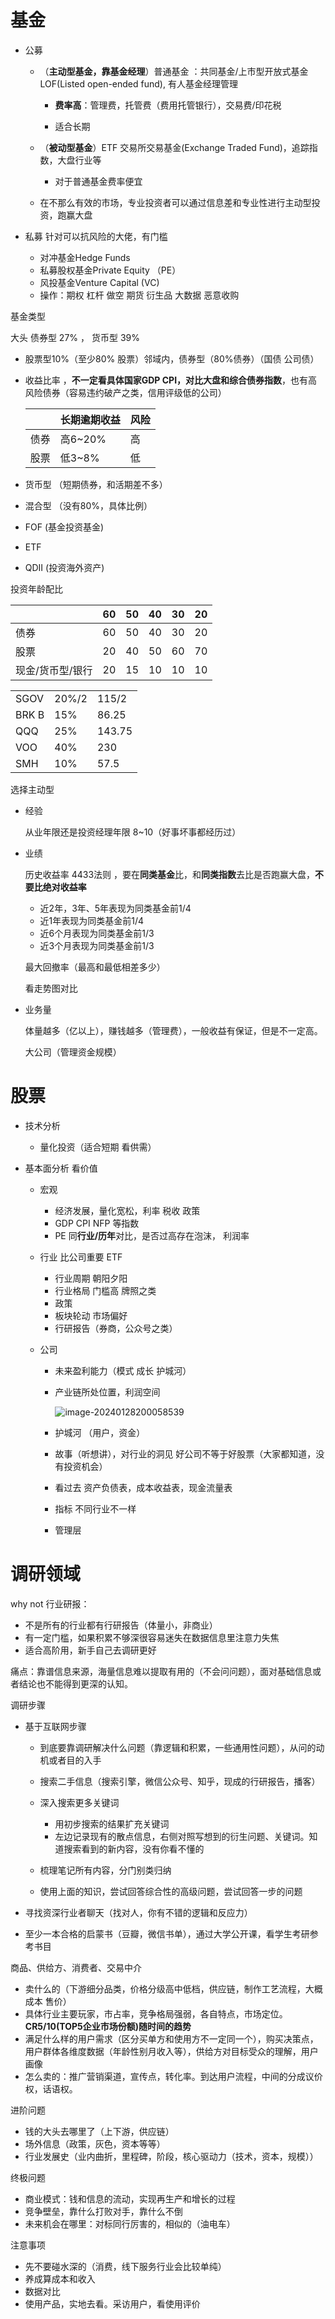 # 基金

- 公募

  - （**主动型基金，靠基金经理**）普通基金 ：共同基金/上市型开放式基金 LOF(Listed open-ended fund), 有人基金经理管理

    - **费率高**：管理费，托管费（费用托管银行），交易费/印花税

    - 适合长期

  - （**被动型基金**）ETF 交易所交易基金(Exchange Traded Fund)，追踪指数，大盘行业等

    - 对于普通基金费率便宜

  - 在不那么有效的市场，专业投资者可以通过信息差和专业性进行主动型投资，跑赢大盘

  

  

- 私募 针对可以抗风险的大佬，有门槛

  - 对冲基金Hedge Funds
  - 私募股权基金Private Equity （PE）
  - 风投基金Venture Capital (VC)
  - 操作：期权 杠杆 做空 期货 衍生品 大数据 恶意收购

基金类型

大头 债券型 27% ， 货币型 39%

- 股票型10%（至少80% 股票）邻域内，债券型（80%债券）（国债 公司债）    

- 收益比率 ，**不一定看具体国家GDP CPI，对比大盘和综合债券指数**，也有高风险债券（容易违约破产之类，信用评级低的公司）

  |      | 长期逾期收益 | 风险 |
  | ---- | ------------ | ---- |
  | 债券 | 高6~20%      | 高   |
  | 股票 | 低3~8%       | 低   |

  

- 货币型 （短期债券，和活期差不多）

- 混合型 （没有80%，具体比例）

- FOF (基金投资基金)

- ETF

- QDII (投资海外资产)

投资年龄配比

|                  | 60   | 50   | 40   | 30   | 20   |
| ---------------- | ---- | ---- | ---- | ---- | ---- |
| 债券             | 60   | 50   | 40   | 30   | 20   |
| 股票             | 20   | 40   | 50   | 60   | 70   |
| 现金/货币型/银行 | 20   | 15   | 10   | 10   | 10   |



|       |       |        |
| ----- | ----- | ------ |
| SGOV  | 20%/2 | 115/2  |
| BRK B | 15%   | 86.25  |
| QQQ   | 25%   | 143.75 |
| VOO   | 40%   | 230    |
| SMH   | 10%   | 57.5   |







选择主动型

- 经验

  从业年限还是投资经理年限  8~10（好事坏事都经历过）

- 业绩

  历史收益率 4433法则 ，要在**同类基金**比，和**同类指数**去比是否跑赢大盘，**不要比绝对收益率**

  - 近2年，3年、5年表现为同类基金前1/4
  - 近1年表现为同类基金前1/4
  - 近6个月表现为同类基金前1/3
  - 近3个月表现为同类基金前1/3

  最大回撤率（最高和最低相差多少）

  看走势图对比

- 业务量

  体量越多（亿以上），赚钱越多（管理费），一般收益有保证，但是不一定高。

  大公司（管理资金规模）

  

# 股票

- 技术分析

  - 量化投资（适合短期 看供需）

- 基本面分析 看价值

  - 宏观

    - 经济发展，量化宽松，利率  税收  政策
    - GDP CPI NFP 等指数
    - PE 同**行业/历年**对比，是否过高存在泡沫， 利润率

  - 行业  比公司重要  ETF

    - 行业周期 朝阳夕阳
    - 行业格局  门槛高 牌照之类
    - 政策
    - 板块轮动  市场偏好
    - 行研报告（券商，公众号之类）

  - 公司

    - 未来盈利能力（模式 成长 护城河）

    - 产业链所处位置，利润空间

      ![image-20240128200058539](https://cdn.jsdelivr.net/gh/631068264/img/202401282000578.png)

    - 护城河 （用户，资金）

    - 故事（听想讲），对行业的洞见  好公司不等于好股票（大家都知道，没有投资机会）

    - 看过去 资产负债表，成本收益表，现金流量表

    - 指标 不同行业不一样

    - 管理层

      

      

# 调研领域

why not 行业研报：

- 不是所有的行业都有行研报告（体量小，非商业）
- 有一定门槛，如果积累不够深很容易迷失在数据信息里注意力失焦
- 适合高阶用，新手自己去调研更好

痛点：靠谱信息来源，海量信息难以提取有用的（不会问问题），面对基础信息或者结论也不能得到更深的认知。



调研步骤

- 基于互联网步骤

  - 到底要靠调研解决什么问题（靠逻辑和积累，一些通用性问题），从问的动机或者目的入手

  - 搜索二手信息（搜索引擎，微信公众号、知乎，现成的行研报告，播客）

  - 深入搜索更多关键词
    - 用初步搜索的结果扩充关键词
    - 左边记录现有的散点信息，右侧对照写想到的衍生问题、关键词。知道搜索看到的新内容，没有你看不懂的

  - 梳理笔记所有内容，分门别类归纳

  - 使用上面的知识，尝试回答综合性的高级问题，尝试回答一步的问题


- 寻找资深行业者聊天（找对人，你有不错的逻辑和反应力）
- 至少一本合格的启蒙书（豆瓣，微信书单），通过大学公开课，看学生考研参考书目



商品、供给方、消费者、交易中介

- 卖什么的（下游细分品类，价格分级高中低档，供应链，制作工艺流程，大概成本 售价）
- 具体行业主要玩家，市占率，竞争格局强弱，各自特点，市场定位。**CR5/10(TOP5企业市场份额)随时间的趋势**
- 满足什么样的用户需求（区分买单方和使用方不一定同一个），购买决策点，用户群体各维度数据（年龄性别月收入等），供给方对目标受众的理解，用户画像
- 怎么卖的：推广营销渠道，宣传点，转化率。到达用户流程，中间的分成议价权，话语权。

进阶问题

- 钱的大头去哪里了（上下游，供应链）
- 场外信息（政策，灰色，资本等等）
- 行业发展史（业内曲折，里程碑，阶段，核心驱动力（技术，资本，规模））

终极问题

- 商业模式：钱和信息的流动，实现再生产和增长的过程
- 竞争壁垒，靠什么打败对手，靠什么不倒
- 未来机会在哪里：对标同行厉害的，相似的（油电车）

注意事项

- 先不要碰水深的（消费，线下服务行业会比较单纯）
- 养成算成本和收入
- 数据对比
- 使用产品，实地去看。采访用户，看使用评价

